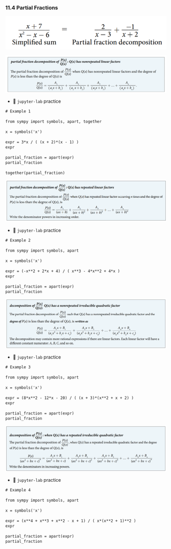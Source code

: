 ### 11.4 Partial Fractions

![Summary 1](./ch11-04-sum1.png)

![Summary 2](./ch11-04-sum2.png)


- 🎯 `jupyter-lab` practice

``` 
# Example 1

from sympy import symbols, apart, together

x = symbols('x')

expr = 3*x / ( (x + 2)*(x - 1) )
expr

partial_fraction = apart(expr)
partial_fraction

together(partial_fraction)
```

![Summary 3](./ch11-04-sum3.png)



- 🎯 `jupyter-lab` practice

``` 
# Example 2

from sympy import symbols, apart

x = symbols('x')

expr = (-x**2 + 2*x + 4) / ( x**3 - 4*x**2 + 4*x )
expr

partial_fraction = apart(expr)
partial_fraction
```


![Summary 4](./ch11-04-sum4.png)


- 🎯 `jupyter-lab` practice

``` 
# Example 3

from sympy import symbols, apart

x = symbols('x')

expr = (8*x**2 - 12*x - 20) / ( (x + 3)*(x**2 + x + 2) )
expr

partial_fraction = apart(expr)
partial_fraction
```

![Summary 5](./ch11-04-sum5.png)


- 🎯 `jupyter-lab` practice

``` 
# Example 4

from sympy import symbols, apart

x = symbols('x')

expr = (x**4 + x**3 + x**2 - x + 1) / ( x*(x**2 + 1)**2 )
expr

partial_fraction = apart(expr)
partial_fraction
```